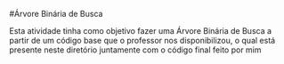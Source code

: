 #Árvore Binária de Busca

Esta atividade tinha como objetivo fazer uma Árvore Binária de Busca a partir de um código base que o professor nos disponibilizou, o qual está presente neste diretório juntamente com o código final feito por mim